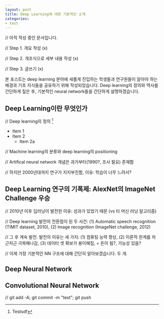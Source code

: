 ```yaml
---
layout: post
title: Deep Learning에 대한 기본적인 소개
categories:
- test
---
```

// 아직 작성 중인 문서입니다.

// Step 1. 개요 작성 (x)

// Step 2. 개조식으로 세부 내용 작성 (x)

// Step 3. 글쓰기 (x)

본 포스트는 deep learning 분야에 새롭게 진입하는 학생들과 연구원들이 알아야 하는 배경과 기초 지식들을 공유하기 위해 작성되었습니다. Deep learning의 정의와 역사를 간단하게 짚은 후, 기본적인 neural network들을 간단하게 설명하겠습니다.

## Deep Learning이란 무엇인가

// Deep learning의 정의 [^test]
* Item 1
* Item 2
  + Item 2a

// Machine learning의 분류와 deep learning의 positioning

// Artifical neural network 개념은 과거부터(1990?, 조사 필요) 존재함

// 하지만 2000년대까지 연구가 지지부진함, 이유: 학습이 너무 느려서?

## Deep Learning 연구의 기폭제: AlexNet의 ImageNet Challenge 우승

// 2010년 이후 딥러닝이 발전한 이유: 성과가 있었기 때문 (vs 타 머신 러닝 알고리즘)

// Deep learning 발전의 전환점이 된 두 사건: (1) Automatic speech recognition (TIMIT dataset, 2010), (2) Image recognition (ImageNet challenge, 2012)

// 그 후 계속 발전. 발전의 이유는 세 가지: (1) 컴퓨팅 능력 향상, (2) 이론적 한계를 차근차근 극복해나감, (3) 데이터 셋 확보가 용이해짐, + 돈이 됨?, 가능성 있음?

// 이제 가장 기본적인 NN 구조에 대해 간단히 알아보겠습니다. 두 개.

## Deep Neural Network

## Convolutional Neural Network


// git add -A; git commit -m "test"; git push
[^test]: Testsdf
